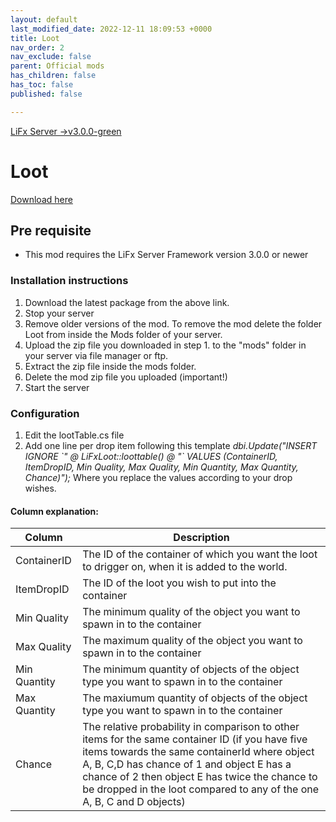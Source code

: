```yaml
---
layout: default
last_modified_date: 2022-12-11 18:09:53 +0000
title: Loot
nav_order: 2
nav_exclude: false
parent: Official mods
has_children: false
has_toc: false
published: false

---
```

[LiFx Server ->v3.0.0-green](https://img.shields.io/badge/LiFx%20Server%20-%3Ev3.0.0-green "LiFx Server ->v3.0.0-green")

# Loot

[Download here](https://github.com/LiF-x/Loot/releases/latest)

## Pre requisite

* This mod requires the LiFx Server Framework version 3.0.0 or newer

### Installation instructions

1. Download the latest package from the above link.
2. Stop your server
3. Remove older versions of the mod. To remove the mod delete the folder Loot from inside the Mods folder of your server.
4. Upload the zip file you downloaded in step 1. to the "mods" folder in your server via file manager or ftp.
5. Extract the zip file inside the mods folder.
6. Delete the mod zip file you uploaded (important!)
7. Start the server

### Configuration

1. Edit the lootTable.cs file
2. Add one line per drop item following this template _dbi.Update("INSERT IGNORE \`" @ LiFxLoot::loottable() @ "\` VALUES (ContainerID, ItemDropID, Min Quality, Max Quality, Min Quantity, Max Quantity, Chance)");_ Where you replace the values according to your drop wishes.

#### Column explanation:

| Column | Description |
| --- | --- |
| ContainerID | The ID of the container of which you want the loot to drigger on, when it is added to the world. |
| ItemDropID | The ID of the loot you wish to put into the container |
| Min Quality | The minimum quality of the object you want to spawn in to the container |
| Max Quality | The maximum quality of the object you want to spawn in to the container |
| Min Quantity | The minimum quantity of objects of the object type you want to spawn in to the container |
| Max Quantity | The maxiumum quantity of objects of the object type you want to spawn in to the container |
| Chance | The relative probability in comparison to other items for the same container ID (if you have five items towards the same containerId where object A, B, C,D has chance of 1 and object E has a chance of 2 then object E has twice the chance to be dropped in the loot compared to any of the one A, B, C and D objects) |
